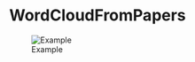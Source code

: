 
<!-- README.md is generated from README.Rmd. Please edit that file -->

# WordCloudFromPapers

<figure>
<img src="wc.png" alt="Example" />
<figcaption aria-hidden="true">Example</figcaption>
</figure>
